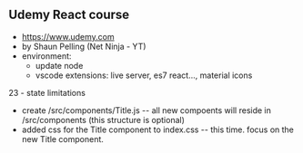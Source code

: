 ## Udemy React course
  - https://www.udemy.com
  - by Shaun Pelling (Net Ninja - YT)
  - environment:
    - update node
    - vscode extensions: live server, es7 react..., material icons

23 - state limitations
  - create /src/components/Title.js -- all new compoents will reside in /src/components  (this structure is optional)
  - added css for the Title component to index.css -- this time. focus on the new Title component.
